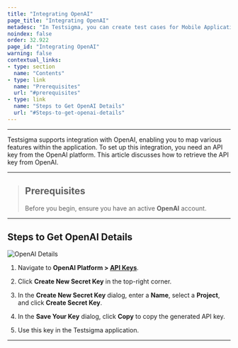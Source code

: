 ```yaml
---
title: "Integrating OpenAI"
page_title: "Integrating OpenAI"
metadesc: "In Testsigma, you can create test cases for Mobile Applications using Testsigma Copilot | Learn how to create test cases for Mobile Applications using GenAI capabilities"
noindex: false
order: 32.922
page_id: "Integrating OpenAI"
warning: false
contextual_links:
- type: section
  name: "Contents"
- type: link
  name: "Prerequisites"
  url: "#prerequisites"
- type: link
  name: "Steps to Get OpenAI Details"
  url: "#Steps-to-get-openai-details"
---
```


---

Testsigma supports integration with OpenAI, enabling you to map various features within the application. To set up this integration, you need an API key from the OpenAI platform. This article discusses how to retrieve the API key from OpenAI.

---

> ## **Prerequisites**
> 
> Before you begin, ensure you have an active **OpenAI** account.

---

## **Steps to Get OpenAI Details**

   ![OpenAI Details](https://s3.amazonaws.com/static-docs.testsigma.com/new_images/projects/applications/OpenAI_Details.png)


1. Navigate to **OpenAI Platform > [API Keys](https://platform.openai.com/api-keys)**.

2. Click **Create New Secret Key** in the top-right corner.

3. In the **Create New Secret Key** dialog, enter a **Name**, select a **Project**, and click **Create Secret Key**.

4. In the **Save Your Key** dialog, click **Copy** to copy the generated API key. 

5. Use this key in the Testsigma application.


---